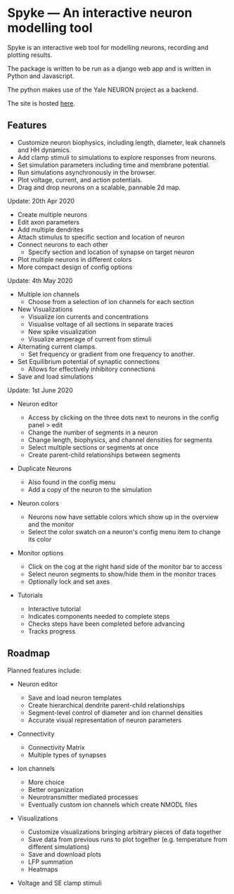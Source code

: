 # Spyke — An interactive neuron modelling tool

Spyke is an interactive web tool for modelling neurons, recording and plotting results.

The package is written to be run as a django web app and is written in Python and Javascript.

The python makes use of the Yale NEURON project as a backend.

The site is hosted [here](https://camrobjones.com/spyke).

Features
--------

- Customize neuron biophysics, including length, diameter, leak channels and HH dynamics.
- Add clamp stimuli to simulations to explore responses from neurons.
- Set simulation parameters including time and membrane potential.
- Run simulations asynchronously in the browser.
- Plot voltage, current, and action potentials.
- Drag and drop neurons on a scalable, pannable 2d map.

Update: 20th Apr 2020

- Create multiple neurons
- Edit axon parameters
- Add multiple dendrites
- Attach stimulus to specific section and location of neuron
- Connect neurons to each other
    - Specify section and location of synapse on target neuron
- Plot multiple neurons in different colors
- More compact design of config options

Update: 4th May 2020

- Multiple ion channels
    - Choose from a selection of ion channels for each section
- New Visualizations
    - Visualize ion currents and concentrations
    - Visualise voltage of all sections in separate traces
    - New spike visualization
    - Visualize amperage of current from stimuli 
- Alternating current clamps.
    - Set frequency or gradient from one frequency to another.
- Set Equilibrium potential of synaptic connections
    - Allows for effectively inhibitory connections
- Save and load simulations

Update: 1st June 2020

- Neuron editor
    - Access by clicking on the three dots next to neurons in the config panel > edit
    - Change the number of segments in a neuron
    - Change length, biophysics, and channel densities for segments
    - Select multiple sections or segments at once
    - Create parent-child relationships between segments

- Duplicate Neurons
    - Also found in the config menu
    - Add a copy of the neuron to the simulation

- Neuron colors
    - Neurons now have settable colors which show up in the overview and the monitor
    - Select the color swatch on a neuron's config menu item to change its color

- Monitor options
    - Click on the cog at the right hand side of the monitor bar to access
    - Select neuron segments to show/hide them in the monitor traces
    - Optionally lock and set axes

- Tutorials
    - Interactive tutorial
    - Indicates components needed to complete steps
    - Checks steps have been completed before advancing
    - Tracks progress



Roadmap
-------

Planned features include:

- Neuron editor
    - Save and load neuron templates
    - Create hierarchical dendrite parent-child relationships
    - Segment-level control of diameter and ion channel densities
    - Accurate visual representation of neuron parameters

- Connectivity
    - Connectivity Matrix
    - Multiple types of synapses

- Ion channels
    - More choice
    - Better organization
    - Neurotransmitter mediated processes
    - Eventually custom ion channels which create NMODL files

- Visualizations
    - Customize visualizations bringing arbitrary pieces of data together
    - Save data from previous runs to plot together (e.g. temperature from different simulations)
    - Save and download plots
    - LFP summation
    - Heatmaps

- Voltage and SE clamp stimuli
